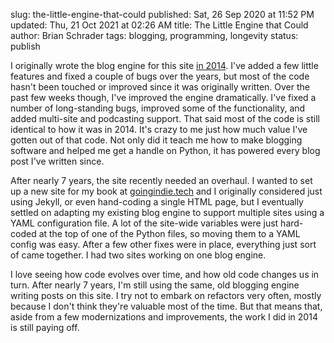 slug: the-little-engine-that-could
published: Sat, 26 Sep 2020 at 11:52 PM
updated: Thu, 21 Oct 2021 at 02:26 AM
title: The Little Engine that Could
author: Brian Schrader
tags: blogging, programming, longevity
status: publish

I originally wrote the blog engine for this site [in 2014][2]. I've added a few little features and fixed a couple of bugs over the years, but most of the code hasn't been touched or improved since it was originally written. Over the past few weeks though, I've improved the engine dramatically. I've fixed a number of  long-standing bugs, improved some of the functionality, and added multi-site and podcasting support. That said most of the code is still identical to how it was in 2014. It's crazy to me just how much value I've gotten out of that code. Not only did it teach me how to make blogging software and helped me get a handle on Python, it has powered every blog post I've written since.

After nearly 7 years, the site recently needed an overhaul. I wanted to set up a new site for my book at [goingindie.tech][1] and I originally considered just using Jekyll, or even hand-coding a single HTML page, but I eventually settled on adapting my existing blog engine to support multiple sites using a YAML configuration file. A lot of the site-wide variables were just hard-coded at the top of one of the Python files, so moving them to a YAML config was easy. After a few other fixes were in place, everything just sort of came together. I had two sites working on one blog engine.

I love seeing how code evolves over time, and how old code changes us in turn. After nearly 7 years, I'm still using the same, old blogging engine writing posts on this site. I try not to embark on refactors very often, mostly because I don't think they're valuable most of the time. But that means that, aside from a few modernizations and improvements, the work I did in 2014 is still paying off.


[1]: https://goingindie.tech
[2]: /archive/the-new-new-cms/
